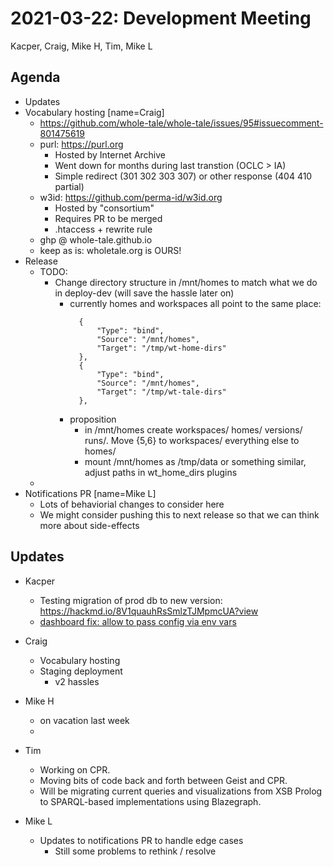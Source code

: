 2021-03-22: Development Meeting
===============================

Kacper, Craig, Mike H, Tim, Mike L

Agenda
------
* Updates
* Vocabulary hosting [name=Craig]
    * https://github.com/whole-tale/whole-tale/issues/95#issuecomment-801475619
    * purl: https://purl.org
        * Hosted by Internet Archive
        * Went down for months during last transtion (OCLC > IA)
        * Simple redirect (301 302 303 307) or other response (404 410 partial)
    * w3id: https://github.com/perma-id/w3id.org
        * Hosted by "consortium"
        * Requires PR to be merged
        * .htaccess + rewrite rule
    * ghp @ whole-tale.github.io
    * keep as is: wholetale.org is OURS!
* Release
    * TODO:
        * Change directory structure in /mnt/homes to match what we do in deploy-dev (will save the hassle later on)
            * currently homes and workspaces all point to the same place:
              ```
                {
                    "Type": "bind",
                    "Source": "/mnt/homes",
                    "Target": "/tmp/wt-home-dirs"
                },
                {
                    "Type": "bind",
                    "Source": "/mnt/homes",
                    "Target": "/tmp/wt-tale-dirs"
                },
              ```
            * proposition
                * in /mnt/homes create workspaces/ homes/ versions/ runs/. Move {5,6} to workspaces/ everything else to homes/ 
                * mount /mnt/homes as /tmp/data or something similar, adjust paths in wt_home_dirs plugins
    * 
* Notifications PR [name=Mike L]
    * Lots of behaviorial changes to consider here
    * We might consider pushing this to next release so that we can think more about side-effects


Updates
-------
* Kacper
    * Testing migration of prod db to new version: https://hackmd.io/8V1quauhRsSmlzTJMpmcUA?view
    * [dashboard fix: allow to pass config via env vars](https://github.com/whole-tale/ngx-dashboard/pull/146)

* Craig
    * Vocabulary hosting
    * Staging deployment 
        * v2 hassles

* Mike H
    * on vacation last week
    * 

* Tim
    * Working on CPR.
    * Moving bits of code back and forth between Geist and CPR.
    * Will be migrating current queries and visualizations from XSB Prolog to SPARQL-based implementations using Blazegraph.

* Mike L
    * Updates to notifications PR to handle edge cases
        * Still some problems to rethink / resolve
